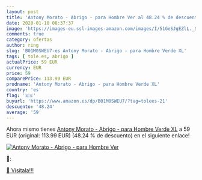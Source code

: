 ```yaml
---
layout: post
title: 'Antony Morato - Abrigo - para Hombre Ver al 48.24 % de descuento'
date: 2020-01-10 08:37:37
image: 'https://images-eu.ssl-images-amazon.com/images/I/51GeSJgEZlL._SL200_.jpg'
comments: true
category: ofertas
author: ring
slug: 'B01M0SWEU7-es Antony Morato - Abrigo - para Hombre Verde XL'
tags: [ tole.es, abrigo ]
actualPrice: 59 EUR
currency: EUR
price: 59
comparePrice: 113.99 EUR
prodname: 'Antony Morato - Abrigo - para Hombre Verde XL'
country: 'es'
flag: '🇪🇸'
buyurl: 'https://www.amazon.es/dp/B01M0SWEU7/?tag=tolees-21'
descuento: '48.24'
average: '59'
---
```


Ahora mismo tienes [Antony Morato - Abrigo - para Hombre Verde XL](https://www.amazon.es/dp/B01M0SWEU7/?tag=tolees-21) a 59 EUR (original: 113.99 EUR) (48.24 %  de descuento) en el siguiente enlace!

[![Antony Morato - Abrigo - para Hombre Ver](https://images-eu.ssl-images-amazon.com/images/I/51GeSJgEZlL._SL200_.jpg)](https://www.amazon.es/dp/B01M0SWEU7/?tag=tolees-21)

🔎:


[🛒 Visítala!!!](https://www.amazon.es/dp/B01M0SWEU7/?tag=tolees-21)
